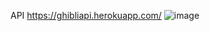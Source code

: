 API https://ghibliapi.herokuapp.com/
![image](https://user-images.githubusercontent.com/82677661/136809552-2ac1ed11-5e28-42dd-94fa-b78c788d442d.png)
